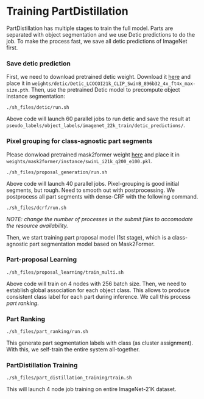 
# Training PartDistillation

PartDistillation has multiple stages to train the full model. 
Parts are separated with object segmentation and we use Detic predictions to do the job. 
To make the process fast, we save all detic predictions of ImageNet first. 

### Save detic prediction
First, we need to download pretrained detic weight. Download it [here](https://dl.fbaipublicfiles.com/detic/Detic_LCOCOI21k_CLIP_SwinB_896b32_4x_ft4x_max-size.pth) and place it in `weights/detic/Detic_LCOCOI21k_CLIP_SwinB_896b32_4x_ft4x_max-size.pth`.
Then, use the pretrained Detic model to precompute object instance segmentation:
```
./sh_files/detic/run.sh 
``` 
Above code will launch 60 parallel jobs to run detic and save the result at `pseudo_labels/object_labels/imagenet_22k_train/detic_predictions/`.


### Pixel grouping for class-agnostic part segments
Please donwload pretrained mask2former weight [here](https://dl.fbaipublicfiles.com/maskformer/mask2former/coco/instance/maskformer2_swin_large_IN21k_384_bs16_100ep/model_final_e5f453.pkl) and place it in `weights/mask2former/instance/swinL_i21k_q200_e100.pkl`.

```
./sh_files/proposal_generation/run.sh
```

Above code will launch 40 parallel jobs. Pixel-grouping is good initial segments, but rough.
Need to smooth out with postprocessing. We postprocess all part segments with dense-CRF with the following command.
 
```
./sh_files/dcrf/run.sh 
``` 
*NOTE: change the number of processes in the submit files to accomodate the resource availability.*

Then, we start training part proposal model (1st stage), which is a class-agnostic part segmentation model based on Mask2Former. 


### Part-proposal Learning

```
./sh_files/proposal_learning/train_multi.sh 
```

Above code will train on 4 nodes with 256 batch size. Then, we need to establish global association for each object class.
This allows to produce consistent class label for each part during inference. We call this process *part ranking*.

### Part Ranking

```
./sh_files/part_ranking/run.sh
```

This generate part segmentation labels with class (as cluster assignment). With this, we self-train 
the entire system all-together.

### PartDistillation Training

```
./sh_files/part_distillation_training/train.sh 
```

This will launch 4 node job training on entire ImageNet-21K dataset. 

